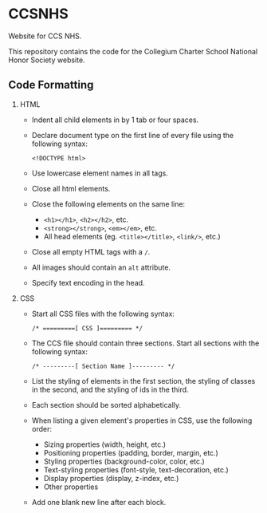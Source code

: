 # CCSNHS
Website for CCS NHS.

This repository contains the code for the Collegium Charter School National
Honor Society website.

## Code Formatting
1.  HTML
    *   Indent all child elements in by 1 tab or four spaces.
    *   Declare document type on the first line of every file
        using the following syntax:
        
            <!DOCTYPE html>
        
    *   Use lowercase element names in all tags.
    *   Close all html elements.
    *   Close the following elements on the same line:
        *   `<h1></h1>`, `<h2></h2>`, etc.
        *   `<strong></strong>`, `<em></em>`, etc.
        *   All head elements (eg. `<title></title>`, `<link/>`, etc.)
    *   Close all empty HTML tags with a `/`.
    *   All images should contain an `alt` attribute.
    *   Specify text encoding in the head.

2.  CSS
    *   Start all CSS files with the following syntax:

            /* =========[ CSS ]========= */
    
    *   The CCS file should contain three sections. Start all
        sections with the following syntax:

            /* ---------[ Section Name ]--------- */

    *   List the styling of elements in the first section, the
        styling of classes in the second, and the styling of ids
        in the third.
    *   Each section should be sorted alphabetically.
    *   When listing a given element's properties in CSS, use the
        following order:
        *   Sizing properties (width, height, etc.)
        *   Positioning properties (padding, border, margin, etc.)
        *   Styling properties (background-color, color, etc.)
        *   Text-styling properties (font-style, text-decoration, etc.)
        *   Display properties (display, z-index, etc.)
        *   Other properties
    *   Add one blank new line after each block.
